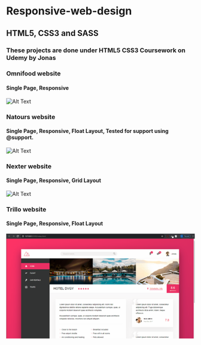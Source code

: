 # Responsive-web-design

## HTML5, CSS3 and SASS

### These projects are done under HTML5 CSS3 Coursework on Udemy by Jonas  

### Omnifood website 
#### Single Page, Responsive
![Alt Text](https://github.com/DVGY/Responsive-web-design/blob/master/demo/website.gif)


### Natours website
 #### Single Page, Responsive, Float Layout, Tested for support using @support. 
![Alt Text](https://github.com/DVGY/Responsive-web-design/blob/master/demo/Natours.gif)


### Nexter website 
#### Single Page, Responsive, Grid Layout 
![Alt Text](https://github.com/DVGY/Responsive-web-design/blob/master/demo/Nexter.gif)


### Trillo website
#### Single Page, Responsive, Float Layout 
![Alt Text](https://github.com/DVGY/Responsive-web-design/blob/master/demo/Trillo.gif)
